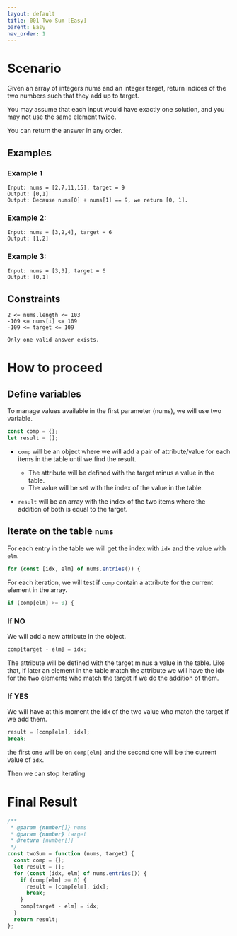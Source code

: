 ```yaml
---
layout: default
title: 001 Two Sum [Easy]
parent: Easy
nav_order: 1
---
```


# Scenario

Given an array of integers nums and an integer target, return indices of the two numbers such that they add up to target.

You may assume that each input would have exactly one solution, and you may not use the same element twice.

You can return the answer in any order.

## Examples

### Example 1

```
Input: nums = [2,7,11,15], target = 9
Output: [0,1]
Output: Because nums[0] + nums[1] == 9, we return [0, 1].
```

### Example 2:

```
Input: nums = [3,2,4], target = 6
Output: [1,2]
```

### Example 3:

```
Input: nums = [3,3], target = 6
Output: [0,1]
```

## Constraints

```
2 <= nums.length <= 103
-109 <= nums[i] <= 109
-109 <= target <= 109

Only one valid answer exists.
```

# How to proceed

## Define variables

To manage values available in the first parameter (nums), we will use two variable.

```javascript
const comp = {};
let result = [];
```

- `comp` will be an object where we will add a pair of attribute/value for each items in the table until we find the result.

  - The attribute will be defined with the target minus a value in the table.
  - The value will be set with the index of the value in the table.

- `result` will be an array with the index of the two items where the addition of both is equal to the target.

## Iterate on the table `nums`

For each entry in the table we will get the index with `idx` and the value with `elm`.

```javascript
for (const [idx, elm] of nums.entries()) {
```

For each iteration, we will test if `comp` contain a attribute for the current element in the array.

```javascript
if (comp[elm] >= 0) {
```

### If NO

We will add a new attribute in the object.

```javascript
comp[target - elm] = idx;
```

The attribute will be defined with the target minus a value in the table. Like that, if later an element in the table match the attribute we will have the idx for the two elements who match the target if we do the addition of them.

### If YES

We will have at this moment the idx of the two value who match the target if we add them.

```javascript
result = [comp[elm], idx];
break;
```

the first one will be on `comp[elm]` and the second one will be the current value of `idx`.

Then we can stop iterating

# Final Result

```javascript
/**
 * @param {number[]} nums
 * @param {number} target
 * @return {number[]}
 */
const twoSum = function (nums, target) {
  const comp = {};
  let result = [];
  for (const [idx, elm] of nums.entries()) {
    if (comp[elm] >= 0) {
      result = [comp[elm], idx];
      break;
    }
    comp[target - elm] = idx;
  }
  return result;
};
```
